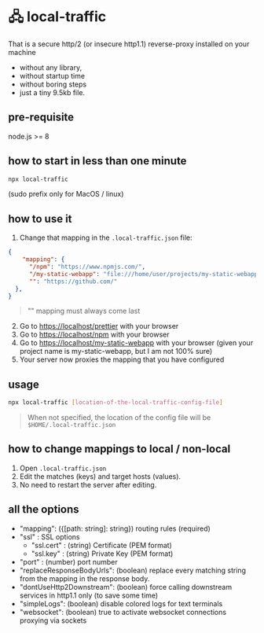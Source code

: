 # 🖧 local-traffic

That is a secure http/2 (or insecure http1.1) reverse-proxy installed on your machine

- without any library,
- without startup time
- without boring steps
- just a tiny 9.5kb file.

## pre-requisite

node.js >= 8

## how to start in less than one minute

```bash
npx local-traffic
```

(sudo prefix only for MacOS / linux)

## how to use it

1. Change that mapping in the `.local-traffic.json` file: 

```json
{
    "mapping": {
      "/npm": "https://www.npmjs.com/",
      "/my-static-webapp": "file:///home/user/projects/my-static-webapp",
      "": "https://github.com/"
  },
}
```
> "" mapping must always come last
2. Go to [https://localhost/prettier](https://localhost/prettier) with your browser
3. Go to [https://localhost/npm](https://localhost/npm) with your browser
3. Go to [https://localhost/my-static-webapp](https://localhost/my-static-webapp/index.html) with your browser
   (given your project name is my-static-webapp, but I am not 100% sure)
4. Your server now proxies the mapping that you have configured

## usage

```bash
npx local-traffic [location-of-the-local-traffic-config-file]
```
> When not specified, the location of the config file will be `$HOME/.local-traffic.json`

## how to change mappings to local / non-local

1. Open `.local-traffic.json`
2. Edit the matches (keys) and target hosts (values).
3. No need to restart the server after editing.

## all the options

- "mapping": ({[path: string]: string}) routing rules (required)
- "ssl" : SSL options
  * "ssl.cert" : (string) Certificate (PEM format)
  * "ssl.key" : (string) Private Key (PEM format)
- "port" : (number) port number
- "replaceResponseBodyUrls": (boolean) replace every matching string from the mapping in the response body.
- "dontUseHttp2Downstream": (boolean) force calling downstream services in http1.1 only (to save some time)
- "simpleLogs": (boolean) disable colored logs for text terminals
- "websocket": (boolean) true to activate websocket connections proxying via sockets
